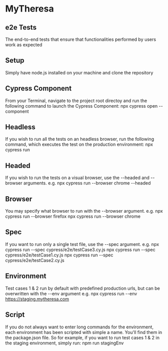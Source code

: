 # MyTheresa

## e2e Tests
The end-to-end tests that ensure that functionalities performed by users work as expected

## Setup
Simply have node.js installed on your machine and clone the repository

## Cypress Component
From your Terminal, navigate to the project root directoy and run the following command to launch the Cypress Component:
npx cypress open --component   

## Headless
If you wish to run all the tests on an headless browser, run the following command, which executes the test on the production environment:
npx cypress run

## Headed
If you wish to run the tests on a visual browser, use the --headed and --browser arguments. e.g.
npx cypress run --browser chrome --headed

## Browser
You may specify what browser to run with the --browser argument. e.g.
npx cypress run --browser firefox
npx cypress run --browser chrome

## Spec
If you want to run only a single test file, use the --spec argument. e.g.
npx cypress run --spec cypress/e2e/testCase3.cy.js
npx cypress run --spec cypress/e2e/testCase1.cy.js
npx cypress run --spec cypress/e2e/testCase2.cy.js

## Environment
Test cases 1 & 2 run by default with predefined production urls, but can be overwritten with the --env argument e.g.
npx cypress run --env https://staging.mytheresa.com

## Script
If you do not always want to enter long commands for the environment, each environment has been scripted with simple a name. You'll find them in the package.json file.
So for example, if you want to run test cases 1 & 2 in the staging environment, simply run: npm run stagingEnv
